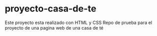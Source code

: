 # proyecto-casa-de-te
Este proyecto esta realizado con HTML y CSS
Repo de prueba para el proyecto de una pagina web de una casa de té
